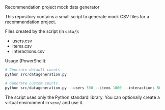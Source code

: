 Recommendation project mock data generator

This repository contains a small script to generate mock CSV files for a recommendation project.

Files created by the script (in `data/`):
- users.csv
- items.csv
- interactions.csv

Usage (PowerShell):

```powershell
# Generate default counts
python src/datageneration.py

# Generate custom counts
python src/datageneration.py --users 500 --items 1000 --interactions 5000
```

The script uses only the Python standard library. You can optionally create a virtual environment in `venv/` and use it.
